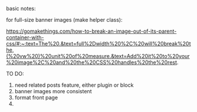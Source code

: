 basic notes: 

for full-size banner images (make helper class): 

https://gomakethings.com/how-to-break-an-image-out-of-its-parent-container-with-css/#:~:text=The%20.&text=full%2Dwidth%20%2C%20will%20break%20the,(%20vw%20)%20unit%20of%20measure.&text=Add%20it%20to%20your%20image%2C%20and%20the%20CSS%20handles%20the%20rest.

TO DO: 

1) need related posts feature, either plugin or block
2) banner images more consistent
3) format front page
4) 
